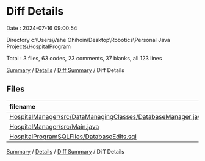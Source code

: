 # Diff Details

Date : 2024-07-16 09:00:54

Directory c:\\Users\\Vahe Ohihoin\\Desktop\\Robotics\\Personal Java Projects\\HospitalProgram

Total : 3 files,  63 codes, 23 comments, 37 blanks, all 123 lines

[Summary](results.md) / [Details](details.md) / [Diff Summary](diff.md) / Diff Details

## Files
| filename | language | code | comment | blank | total |
| :--- | :--- | ---: | ---: | ---: | ---: |
| [HospitalManager/src/DataManagingClasses/DatabaseManager.java](/HospitalManager/src/DataManagingClasses/DatabaseManager.java) | Java | 0 | 12 | 3 | 15 |
| [HospitalManager/src/Main.java](/HospitalManager/src/Main.java) | Java | 32 | 11 | 18 | 61 |
| [HospitalProgramSQLFiles/DatabaseEdits.sql](/HospitalProgramSQLFiles/DatabaseEdits.sql) | SQL | 31 | 0 | 16 | 47 |

[Summary](results.md) / [Details](details.md) / [Diff Summary](diff.md) / Diff Details